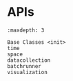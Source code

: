 # APIs

```{toctree}
:maxdepth: 3

Base Classes <init>
time
space
datacollection
batchrunner
visualization
```
